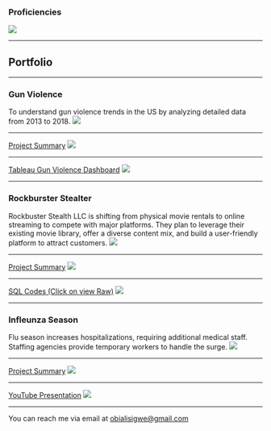 
### Proficiencies  

<img src="images/Skills.png?raw=true"/>

---

## Portfolio

---

### Gun Violence 

To understand gun violence trends in the US by analyzing detailed data from 2013 to 2018.
<img src="images/Incident Count.png?raw=true"/>

---
[Project Summary](/pdf/Portfolionew.pdf)
<img src="images/Number of Casualties.png?raw=true"/>

---
[Tableau Gun Violence Dashboard](https://public.tableau.com/app/profile/obinwanne.alisigwe/viz/FinalProjectDashboard_17216771860780/FinalDashboard/)
<img src="images/Time Series.png?raw=true"/>

---

### Rockburster Stealter 

Rockbuster Stealth LLC is shifting from physical movie rentals to online streaming to compete with major platforms. They plan to leverage their existing movie library, offer a diverse content mix, and build a user-friendly platform to attract customers.
<img src="images/Top 10 Countries.png?raw=true"/>

---
[Project Summary](/pdf/SQLPresentation.pdf)
<img src="images/Top 10.png?raw=true"/>

---
[SQL Codes (Click on view Raw)](https://github.com/Ezeugonna/Obi_SQL/blob/main/Exercise%203.10%20Excel%20Sheet.xlsx/)
<img src="images/Geography.png?raw=true"/>

---

### Infleunza Season

Flu season increases hospitalizations, requiring additional medical staff. Staffing agencies provide temporary workers to handle the surge.
<img src="images/Map.png?raw=true"/>

---
[Project Summary](/pdf/Presentation.pdf)
<img src="images/Treemap.png?raw=true"/>

---
[YouTube Presentation](https://www.youtube.com/watch?v=pI7QyYApHpo/)
<img src="images/Charts.png?raw=true"/>

---

<p>You can reach me via email at <a href="mailto:your.email@example.com">obialisigwe@gmail.com</a></p>
<!--### Contact


- [Project 2 Title](http://example.com/)
- [Project 3 Title](http://example.com/)
- [Project 4 Title](http://example.com/)
- [Project 5 Title](http://example.com/)

---




---
<!--p style="font-size:11px">Page template forked from <a href="https://github.com/evanca/quick-portfolio">evanca</a></p>
<!-- Remove above link if you don't want to attibute -->

